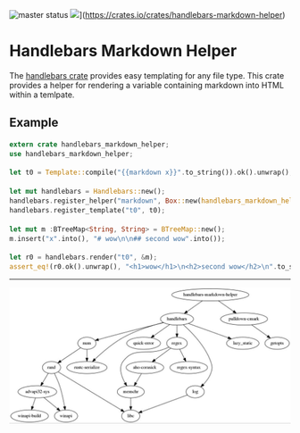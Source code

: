 ![master status](https://travis-ci.org/waynenilsen/handlebars-markdown-helper.svg?branch=master) ![](http://meritbadge.herokuapp.com/handlebars-markdown-helper)](https://crates.io/crates/handlebars-markdown-helper)

# Handlebars Markdown Helper

The [handlebars crate](https://crates.io/crates/handlebars) provides easy templating for any file type. This crate provides a helper for rendering a variable containing markdown into HTML within a temlpate. 

## Example 

```rust
extern crate handlebars_markdown_helper;
use handlebars_markdown_helper; 

let t0 = Template::compile("{{markdown x}}".to_string()).ok().unwrap();

let mut handlebars = Handlebars::new();
handlebars.register_helper("markdown", Box::new(handlebars_markdown_helper::markdown_helper));
handlebars.register_template("t0", t0);

let mut m :BTreeMap<String, String> = BTreeMap::new();
m.insert("x".into(), "# wow\n\n## second wow".into());

let r0 = handlebars.render("t0", &m);
assert_eq!(r0.ok().unwrap(), "<h1>wow</h1>\n<h2>second wow</h2>\n".to_string());
```

---

![deps](Cargo.jpg)
